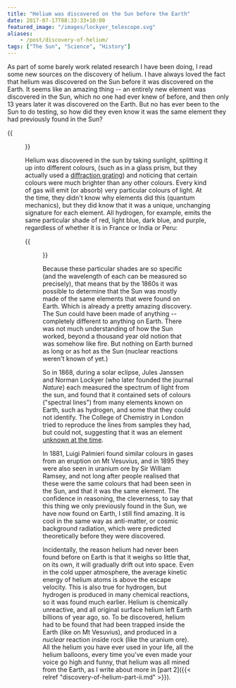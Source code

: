 ```yaml
---
title: "Helium was discovered on the Sun before the Earth"
date: 2017-07-17T08:33:33+10:00
featured_image: "/images/lockyer_telescope.svg"
aliases:
    - /post/discovery-of-helium/
tags: ["The Sun", "Science", "History"]
---
```



As part of some barely work related research I have been doing, I read some new sources on the discovery of helium.  I have always loved the fact that helium was discovered on the Sun before it was discovered on the Earth. It seems like an amazing thing -- an entirely new element was discovered in the Sun, which no one had ever knew of before, and then only 13 years later it was discovered on the Earth. But no has ever been to the Sun to do testing, so how did they even know it was the same element they had previously found in the Sun?

{{<figure src="/images/lockyer_telescope.svg" >}}

Helium was discovered in the sun by taking sunlight, splitting it up into different colours, (such as in a glass prism, but they actually used a [diffraction grating](https://en.wikipedia.org/wiki/Diffraction_grating)) and noticing that certain colours were much brighter than any other colours. Every kind of gas will emit (or absorb) very particular colours of light. At the time, they didn't know why elements did this (quantum mechanics), but they did know that it was a unique, unchanging signature for each element. All hydrogen, for example, emits the same particular shade of red, light blue, dark blue, and purple, regardless of whether it is in France or India or Peru:

{{<figure src="/images/Emission_spectrum-H.svg" >}}

Because these particular shades are so specific (and the wavelength of each can be measured so precisely), that means that by the 1860s it was possible to determine that the Sun was mostly made of the same elements that were found on Earth. Which is already a pretty amazing discovery. The Sun could have been made of anything -- completely different to anything on Earth. There was not much understanding of how the Sun worked, beyond a thousand year old notion that was somehow like fire. But nothing on Earth burned as long or as hot as the Sun (nuclear reactions weren't known of yet.)

So in 1868, during a solar eclipse, Jules Janssen and Norman Lockyer (who later founded the journal _Nature_) each measured the spectrum of light from the sun, and found that it contained sets of colours ("spectral lines") from many elements known on Earth, such as hydrogen, and some that they could not identify. The College of Chemistry in London tried to reproduce the lines from samples they had, but could not, suggesting that it was an element [unknown at the time](http://www-solar.mcs.st-andrews.ac.uk/~clare/Lockyer/helium.html).

In 1881, Luigi Palmieri found similar colours in gases from an eruption on Mt Vesuvius,  and in 1895 they were also seen in uranium ore by Sir William Ramsey, and not long after people realised that these were the same colours that had been seen in the Sun, and that it was the same element. The confidence in reasoning, the cleverness, to say that this thing we only previously found in the Sun, we have now found on Earth, I still find amazing. It is cool in the same way as anti-matter, or cosmic background radiation, which were predicted theoretically before they were discovered.

Incidentally, the reason helium had never been found before on Earth is that it weighs so little that, on its own, it will gradually drift out into space. Even in the cold upper atmosphere, the average kinetic energy of helium atoms is above the escape velocity. This is also true for hydrogen, but hydrogen is produced in many chemical reactions, so it was found much earlier. Helium is chemically unreactive, and all original surface helium left Earth billions of year ago, so. To be discovered, helium had to be found that had been trapped inside the Earth (like on Mt Vesuvius), and produced in a _nuclear_ reaction inside rock (like the uranium ore). All the helium you have ever used in your life, all the helium balloons, every time you've even made your voice go high and funny, that helium was all mined from the Earth, as I write about more in [part 2]({{< relref "discovery-of-helium-part-ii.md" >}}).

<!--
Scientists from the University of Kansas came and took a sample and analysed it. It was 15% methane (natural gas), but also 72% nitrogen, hence why it didn't burn, and also 12% of another inert residue.


Used coconut charcoal to purify the gas, and used spectroscopic analysis to find that it contained helium, in fact it contained 1.2% helium. Helium was no longer rare, but could be produced in large quantities, if anyone could think of a use for it.

-->

